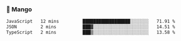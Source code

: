 ### 🥭 Mango

<!--START_SECTION:waka-->

```txt
JavaScript   12 mins         ██████████████████░░░░░░░   71.91 %
JSON         2 mins          ███▓░░░░░░░░░░░░░░░░░░░░░   14.51 %
TypeScript   2 mins          ███▒░░░░░░░░░░░░░░░░░░░░░   13.58 %
```

<!--END_SECTION:waka-->
